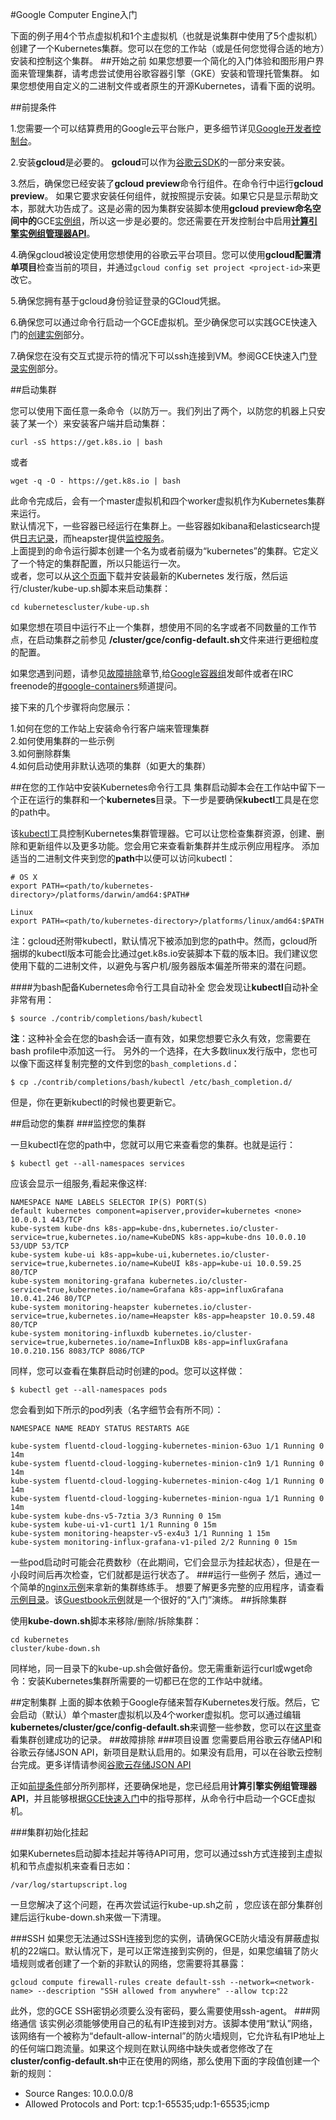 #Google Computer Engine入门
 
下面的例子用4个节点虚拟机和1个主虚拟机（也就是说集群中使用了5个虚拟机）创建了一个Kubernetes集群。您可以在您的工作站（或是任何您觉得合适的地方）安装和控制这个集群。
##开始之前
如果您想要一个简化的入门体验和图形用户界面来管理集群，请考虑尝试使用谷歌容器引擎（GKE）安装和管理托管集群。
如果您想使用自定义的二进制文件或者原生的开源Kubernetes，请看下面的说明。

##前提条件

1.您需要一个可以结算费用的Google云平台账户，更多细节详见[Google开发者控制台](http://cloud.google.com/console)。

2.安装**gcloud**是必要的。 **gcloud**可以作为[谷歌云SDK](https://cloud.google.com/sdk/)的一部分来安装。

3.然后，确保您已经安装了**gcloud preview**命令行组件。在命令行中运行**gcloud preview**。 如果它要求安装任何组件，就按照提示安装。如果它只是显示帮助文本，那就大功告成了。这是必需的因为集群安装脚本使用**gcloud preview命名空间中的**GCE[实例组](https://cloud.google.com/compute/docs/instance-groups/)，所以这一步是必要的。您还需要在开发控制台中启用[**计算引擎实例组管理器API**](https://developers.google.com/console/help/new/#activatingapis)。

4.确保gcloud被设定使用您想使用的谷歌云平台项目。您可以使用**gcloud配置清单项目**检查当前的项目，并通过`gcloud config set project <project-id>`来更改它。

5.确保您拥有基于gcloud身份验证登录的GCloud凭据。

6.确保您可以通过命令行启动一个GCE虚拟机。至少确保您可以实践GCE快速入门的[创建实例](https://cloud.google.com/compute/docs/instances/#startinstancegcloud)部分。

7.确保您在没有交互式提示符的情况下可以ssh连接到VM。参阅GCE快速入门[登录实例](https://cloud.google.com/compute/docs/instances/#sshing)部分。

##启动集群

您可以使用下面任意一条命令（以防万一。我们列出了两个，以防您的机器上只安装了某一个）来安装客户端并启动集群：

```
curl -sS https://get.k8s.io | bash
```  
或者

```
wget -q -O - https://get.k8s.io | bash
```
此命令完成后，会有一个master虚拟机和四个worker虚拟机作为Kubernetes集群来运行。  
默认情况下，一些容器已经运行在集群上。一些容器如kibana和elasticsearch提供[日志记录](http://kubernetes.io/v1.0/docs/getting-started-guides/logging.html)，而heapster提供[监控服务](http://releases.k8s.io/v1.0.6/cluster/addons/cluster-monitoring/README.md)。  
上面提到的命令运行脚本创建一个名为或者前缀为“kubernetes”的集群。它定义了一个特定的集群配置，所以只能运行一次。  
或者，您可以从[这个页面](https://github.com/kubernetes/kubernetes/releases)下载并安装最新的Kubernetes 发行版，然后运行<kubernetes>/cluster/kube-up.sh脚本来启动集群：

```
cd kubernetescluster/kube-up.sh
```

如果您想在项目中运行不止一个集群，想使用不同的名字或者不同数量的工作节点，在启动集群之前参见
**<kubernetes>/cluster/gce/config-default.sh**文件来进行更细粒度的配置。

如果您遇到问题，请参见[故障排除](http://kubernetes.io/v1.0/docs/getting-started-guides/gce.html#troubleshooting)章节,给[Google容器组](https://groups.google.com/forum/#!forum/google-containers)发邮件或者在IRC freenode的[#google-containers](http://webchat.freenode.net/?channels=google-containers)频道提问。

接下来的几个步骤将向您展示：

1.如何在您的工作站上安装命令行客户端来管理集群  
2.如何使用集群的一些示例  
3.如何删除群集  
4.如何启动使用非默认选项的集群（如更大的集群）


##在您的工作站中安装Kubernetes命令行工具
集群启动脚本会在工作站中留下一个正在运行的集群和一个**kubernetes**目录。下一步是要确保**kubectl**工具是在您的path中。  

该[kubectl](http://kubernetes.io/v1.0/docs/user-guide/kubectl/kubectl.html)工具控制Kubernetes集群管理器。它可以让您检查集群资源，创建、删除和更新组件以及更多功能。您会用它来查看新集群并生成示例应用程序。
添加适当的二进制文件夹到您的**path**中以便可以访问kubectl：

```
# OS X
export PATH=<path/to/kubernetes-directory>/platforms/darwin/amd64:$PATH# 

Linux
export PATH=<path/to/kubernetes-directory>/platforms/linux/amd64:$PATH
```

注：gcloud还附带kubectl，默认情况下被添加到您的path中。然而，gcloud所捆绑的kubectl版本可能会比通过get.k8s.io安装脚本下载的版本旧。我们建议您使用下载的二进制文件，以避免与客户机/服务器版本偏差所带来的潜在问题。

####为bash配备Kubernetes命令行工具自动补全
您会发现让**kubectl**自动补全非常有用：

```
$ source ./contrib/completions/bash/kubectl

```
**注**：这种补全会在您的bash会话一直有效，如果您想要它永久有效，您需要在bash profile中添加这一行。
另外的一个选择，在大多数linux发行版中，您也可以像下面这样复制完整的文件到您的`bash_completions.d`：

```
$ cp ./contrib/completions/bash/kubectl /etc/bash_completion.d/

```
但是，你在更新kubectl的时候也要更新它。

##启动您的集群
###监控您的集群

一旦kubectl在您的path中，您就可以用它来查看您的集群。也就是运行：

```
$ kubectl get --all-namespaces services
```

应该会显示一组服务,看起来像这样:

```
NAMESPACE NAME LABELS SELECTOR IP(S) PORT(S)
default kubernetes component=apiserver,provider=kubernetes <none> 10.0.0.1 443/TCP
kube-system kube-dns k8s-app=kube-dns,kubernetes.io/cluster-service=true,kubernetes.io/name=KubeDNS k8s-app=kube-dns 10.0.0.10 53/UDP 53/TCP
kube-system kube-ui k8s-app=kube-ui,kubernetes.io/cluster-service=true,kubernetes.io/name=KubeUI k8s-app=kube-ui 10.0.59.25 80/TCP
kube-system monitoring-grafana kubernetes.io/cluster-service=true,kubernetes.io/name=Grafana k8s-app=influxGrafana 10.0.41.246 80/TCP
kube-system monitoring-heapster kubernetes.io/cluster-service=true,kubernetes.io/name=Heapster k8s-app=heapster 10.0.59.48 80/TCP
kube-system monitoring-influxdb kubernetes.io/cluster-service=true,kubernetes.io/name=InfluxDB k8s-app=influxGrafana 10.0.210.156 8083/TCP 8086/TCP
```
同样，您可以查看在集群启动时创建的pod。您可以这样做：

```
$ kubectl get --all-namespaces pods
```
您会看到如下所示的pod列表（名字细节会有所不同）：

```
NAMESPACE NAME READY STATUS RESTARTS AGE

kube-system fluentd-cloud-logging-kubernetes-minion-63uo 1/1 Running 0 14m
kube-system fluentd-cloud-logging-kubernetes-minion-c1n9 1/1 Running 0 14m
kube-system fluentd-cloud-logging-kubernetes-minion-c4og 1/1 Running 0 14m
kube-system fluentd-cloud-logging-kubernetes-minion-ngua 1/1 Running 0 14m
kube-system kube-dns-v5-7ztia 3/3 Running 0 15m
kube-system kube-ui-v1-curt1 1/1 Running 0 15m
kube-system monitoring-heapster-v5-ex4u3 1/1 Running 1 15m
kube-system monitoring-influx-grafana-v1-piled 2/2 Running 0 15m
```
一些pod启动时可能会花费数秒（在此期间，它们会显示为挂起状态），但是在一小段时间后再次检查，它们就都是运行状态了。
###运行一些例子
然后，通过一个简单的[nginx示例](http://kubernetes.io/v1.0/docs/user-guide/simple-nginx.html)来拿新的集群练练手。
想要了解更多完整的应用程序，请查看[示例目录](http://kubernetes.io/v1.0/examples/)。该[Guestbook示例](http://kubernetes.io/v1.0/examples/guestbook/)就是一个很好的“入门”演练。
##拆除集群

使用**kube-down.sh**脚本来移除/删除/拆除集群：

```
cd kubernetes
cluster/kube-down.sh
```
同样地，同一目录下的kube-up.sh会做好备份。您无需重新运行curl或wget命令：安装Kubernetes集群所需要的一切都已在您的工作站中就绪。

##定制集群
上面的脚本依赖于Google存储来暂存Kubernetes发行版。然后，它会启动（默认）单个master虚拟机以及4个worker虚拟机。您可以通过编辑**kubernetes/cluster/gce/config-default.sh**来调整一些参数，您可以在[这里](https://gist.github.com/satnam6502/fc689d1b46db9772adea)查看集群创建成功的记录。
##故障排除
###项目设置
您需要启用谷歌云存储API和谷歌云存储JSON API，新项目是默认启用的。如果没有启用，可以在谷歌云控制台完成。更多详情请参阅[谷歌云存储JSON API](https://cloud.google.com/storage/docs/json_api/)

正如[前提条件](#前提条件)部分所列那样，还要确保地是，您已经启用**计算引擎实例组管理器API**，并且能够根据[GCE快速入门](https://cloud.google.com/compute/docs/quickstart)中的指导那样，从命令行中启动一个GCE虚拟机。

###集群初始化挂起

如果Kubernetes启动脚本挂起并等待API可用，您可以通过ssh方式连接到主虚拟机和节点虚拟机来查看日志如：

```
/var/log/startupscript.log
```

一旦您解决了这个问题，在再次尝试运行kube-up.sh之前
，您应该在部分集群创建后运行kube-down.sh来做一下清理。

###SSH
如果您无法通过SSH连接到您的实例，请确保GCE防火墙没有屏蔽虚拟机的22端口。默认情况下，是可以正常连接到实例的，但是，如果您编辑了防火墙规则或者创建了一个新的非默认的网络，您需要将其暴露：
```
gcloud compute firewall-rules create default-ssh --network=<network-name> --description "SSH allowed from anywhere" --allow tcp:22
```
此外，您的GCE SSH密钥必须要么没有密码，要么需要使用ssh-agent。
###网络通信
该实例必须能够使用自己的私有IP连接到对方。该脚本使用“默认”网络，该网络有一个被称为“default-allow-internal”的防火墙规则，它允许私有IP地址上的任何端口跑流量。如果这个规则在默认网络中缺失或者您修改了在**cluster/config-default.sh**中正在使用的网络，那么使用下面的字段值创建一个新的规则：  

- Source Ranges: 10.0.0.0/8
- Allowed Protocols and Port: tcp:1-65535;udp:1-65535;icmp